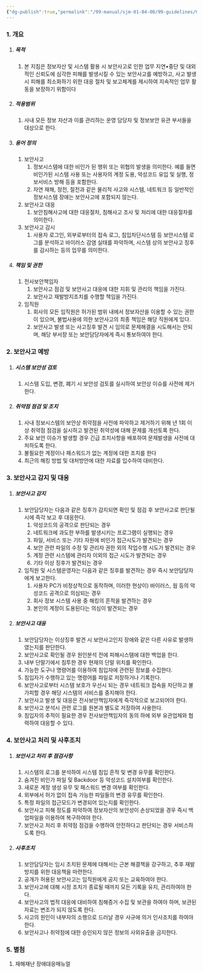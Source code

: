 ```yaml
---
{"dg-publish":true,"permalink":"/99-manual/sjm-01-04-00/99-guidelines/0305-security-event/","title":"22.3.5 IT보안사고대응지침","tags":["정보보안관리규정","보안","기술적보안","보안사고대응"],"noteIcon":"","created":"","updated":""}
---
```


### 1. 개요
1. ##### 목적
	1. 본 지침은 정보자산 및 시스템 활용 시 보안사고로 인한 업무 지연•중단 및 대외적인 신뢰도에 심각한 피해를 발생시킬 수 있는 보안사고를 예방하고, 사고 발생시 피해를 최소화하기 위한 대응 절차 및 보고체계를 제시하여 지속적인 업무 활동을 보장하기 위함이다
2. ##### 적용범위
	1. 사내 모든 정보 자산과 이를 관리하는 운영 담당자 및 정보보안 유관 부서들을 대상으로 한다. 
3. ##### 용어 정의
	1. 보안사고
		1. 정보시스템에 대한 비인가 된 행위 또는 위협의 발생을 의미한다. 예를 들면 비인가된 시스템 사용 또는 사용자의 계정 도용, 악성코드 유입 및 실행, 정보서비스 방해 등을 포함한다. 
		2. 자연 재해, 정전, 절전과 같은 물리적 사고와 시스템, 네트워크 등 일반적인 정보시스템 장애는 보안사고에 포함되지 않는다.
	2. 보안사고 대응
		1. 보안침해사고에 대한 대응절차, 침해사고 조사 및 처리에 대한 대응절차를 의미한다.  
	3. 보안사고 감시
		1. 사용자 로그인, 외부로부터의 접속 로그, 침입차단시스템 등 보안시스템 로그를 분석하고 바이러스 감염 실태를 파악하며, 시스템 상의 보안사고 징후를 감시하는 등의 업무를 의미한다. 
4. ##### 책임 및 권한
	1. 전사보안책임자
		1. 보안사고 점검 및 보안사고 대응에 대한 지휘 및 관리의 책임을 가진다.  
		2. 보안사고 재발방지조치를 수행할 책임을 가진다.  
	2. 임직원
		1. 회사의 모든 임직원은 허가된 범위 내에서 정보자산을 이용할 수 있는 권한이 있으며, 불법사용에 의한 보안사고의 최종 책임은 해당 직원에게 있다. 
		2. 보안사고 발생 또는 사고징후 발견 시 임의로 문제해결을 시도해서는 안되며, 해당 부서장 또는 보안담당자에게 즉시 통보하여야 한다. 
### 2. 보안사고 예방
1. ##### 시스템 보안성 검토
	1. 시스템 도입, 변경, 폐기 시 보안성 검토를 실시하여 보안상 이슈를 사전에 제거한다.
2. ##### 취약점 점검 및 조치
	1. 사내 정보시스템의 보안상 취약점을 사전에 파악하고 제거하기 위해 년 1회 이상 취약점 점검을 실시하고 발견된 취약성에 대해 문제를 개선토록 한다. 
	2. 주요 보안 이슈가 발생할 경우 긴급 조치사항을 배포하여 문제발생을 사전에 대처하도록 한다.
	3. 불필요한 계정이나 패스워드가 없는 계정에 대한 조치를 한다
	4. 최근의 해킹 방법 및 대처방안에 대한 자료를 입수하여 대비한다. 
### 3. 보안사고 감지 및 대응
1. ##### 보안사고 감지
	1. 보안담당자는 다음과 같은 징후가 감지되면 확인 및 점검 후 보안사고로 판단될 시에 즉각 보고 후 대응한다. 
		1. 악성코드의 공격으로 판단되는 경우 
		2. 네트워크에 과도한 부하를 발생시키는 프로그램이 실행되는 경우
		3. 파일, 서비스 또는 기타 자원에 비인가 접근시도가 발견되는 경우
		4. 보안 관련 파일의 수정 및 관리자 권한 외의 작업수행 시도가 발견되는 경우
		5. 계정 관련 시스템에 관리자 이외의 접근 시도가 발견되는 경우
		6. 기타 이상 징후가 발견되는 경우
	2. 임직원 및 시스템운영자는 다음과 같은 징후를 발견하는 경우 즉시 보안담당자에게 보고한다.
		1. 사용자 PC가 비정상적으로 동작하며, 이러한 현상이) 바이러스, 웜 등의 악성코드 공격으로 의심되는 경우
		2. 회사 정보 시스템 사용 중 해킹의 흔적을 발견하는 경우
		3. 본인의 계정이 도용된다는 의심이 발견되는 경우
2. ##### 보안사고 대응
	1. 보안담당자는 이상징후 발견 시 보안사고인지 장애와 같은 다른 사유로 발생하였는지를 판단한다. 
	2. 보안사고로 확인될 경우 원인분석 전에 피해시스템에 대한 백업을 한다.
	3. 내부 단말기에서 침투한 경우 현재의 단말 위치를 확인한다. 
	4. 가능한 도구나 명령어를 이용하여 침입자에 관련된 정보를 수집한다. 
	5. 침입자가 수행하고 있는 명령어를 파일로 저장하거나 기록한다. 
	6. 보안사고로부터 시스템 보호가 우선시 되는 경우 네트워크 접속을 차단하고 불가피할 경우 해당 시스템의 서비스를 중지해야 한다. 
	7. 보안사고 발생 및 대응은 전사보안책임자에게 즉각적으로 보고되어야 한다. 
	8. 보안사고 분석시 관련 로그를 원본과 별도로 저장하여 사용한다.
	9. 침입자의 추적이 필요한 경우 전사보안책임자의 동의 하에 외부 유관업체와 협력하여 대응할 수 있다.
### 4. 보안사고 처리 및 사후조치
1. ##### 보안사고 처리 후 점검사항
	1. 시스템의 로그를 분석하여 시스템 침입 흔적 및 변경 유무를 확인한다. 
	2. 숨겨진 비인가 파일 및 Backdoor 등 악성코드 설치여부를 확인한다. 
	3. 새로운 계정 생성 유무 및 패스워드 변경 여부를 확인한다. 
	4. 외부에서 허가 없이 접속 가능한 파일들의 변경 유무를 확인한다.
	5. 특정 파일의 접근모드가 변경되어 있는지를 확인한다. 
	6. 보안사고 피해 정도를 파악하여 정보자산의 보안성이 손상되었을 경우 즉시 백업파일을 이용하여 복구하여야 한다. 
	7. 보안사고 처리 후 취약점 점검을 수행하여 안전하다고 판단되는 경우 서비스하도록 한다.
2. ##### 사후조치 
	1. 보안담당자는 임시 조치된 문제에 대해서는 근본 해결책을 강구하고, 추후 재발방지를 위한 대응책을 마련한다.  
	2. 공개가 허용된 보안사고는 임직원에게 공지 또는 교육하여야 한다. 
	3. 보안사고에 대해 시정 조치가 종료될 때까지 모든 기록을 유지, 관리하여야 한다.
	4. 보안사고의 법적 대응에 대비하여 침해증거 수집 및 보관을 하여야 하며, 보관된 자료는 변조가 되지 않도록 한다.
	5. 사고의 원인이 내부자의 소행으로 드러날 경우 사규에 의거 인사조치를 하여야 한다.
	6. 보안사고나 취약점에 대한 승인되지 않은 정보의 사외유출을 금지한다. 
### 5. 별첨
1. 재해재난 장애대응매뉴얼







